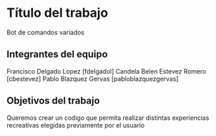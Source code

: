 # Título del trabajo

Bot de comandos variados

## Integrantes del equipo

Francisco Delgado Lopez [fdelgadol]
Candela Belen Estevez Romero [cbestevez]
Pablo Blazquez Gervas [pabloblazquezgervas]

## Objetivos del trabajo

Queremos crear un codigo que permita realizar distintas experiencias recreativas elegidas previamente por el usuario

